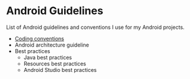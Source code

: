 # Android Guidelines

List of Android guidelines and conventions I use for my Android projects.

* [Coding conventions](coding_conventions.md)
* Android architecture guideline
* Best practices
  + Java best practices
  + Resources best practices
  + Android Studio best practices
